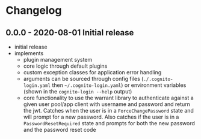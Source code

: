 # Changelog

## 0.0.0 - 2020-08-01 Initial release

- initial release
- implements
  - plugin management system
  - core logic through default plugins
  - custom exception classes for application error handling
  - arguments can be sourced through config files (`./.cognito-login.yaml` then `~/.cognito-login.yaml`) or environment variables (shown in the `cognito-login --help` output)
  - core functionality to use the warrant library to authenticate against a given user pool/app client with username and password and return the jwt. Catches when the user is in a `ForceChangePassword` state and will prompt for a new password. Also catches if the user is in a `PasswordResetRequired` state and prompts for both the new password and the password reset code
